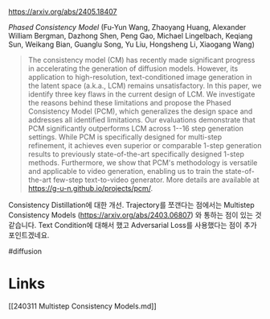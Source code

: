 https://arxiv.org/abs/2405.18407

*Phased Consistency Model* (Fu-Yun Wang, Zhaoyang Huang, Alexander William Bergman, Dazhong Shen, Peng Gao, Michael Lingelbach, Keqiang Sun, Weikang Bian, Guanglu Song, Yu Liu, Hongsheng Li, Xiaogang Wang)

> The consistency model (CM) has recently made significant progress in accelerating the generation of diffusion models. However, its application to high-resolution, text-conditioned image generation in the latent space (a.k.a., LCM) remains unsatisfactory. In this paper, we identify three key flaws in the current design of LCM. We investigate the reasons behind these limitations and propose the Phased Consistency Model (PCM), which generalizes the design space and addresses all identified limitations. Our evaluations demonstrate that PCM significantly outperforms LCM across 1--16 step generation settings. While PCM is specifically designed for multi-step refinement, it achieves even superior or comparable 1-step generation results to previously state-of-the-art specifically designed 1-step methods. Furthermore, we show that PCM's methodology is versatile and applicable to video generation, enabling us to train the state-of-the-art few-step text-to-video generator. More details are available at https://g-u-n.github.io/projects/pcm/.

Consistency Distillation에 대한 개선. Trajectory를 쪼갠다는 점에서는 Multistep Consistency Models (https://arxiv.org/abs/2403.06807) 와 통하는 점이 있는 것 같습니다. Text Condition에 대해서 했고 Adversarial Loss를 사용했다는 점이 추가 포인트겠네요.

#diffusion

# Links

[[240311 Multistep Consistency Models.md]]